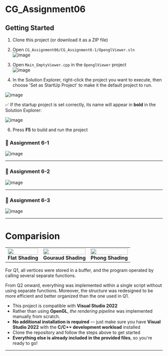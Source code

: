# CG_Assignment06

## Getting Started

1) Clone this project (or download it as a ZIP file)
2) Open `CG_Assignment06/CG_Assignment6-1/OpenglViewer.sln`<br>
![image](https://github.com/user-attachments/assets/557f0f27-62b3-4d64-9d3c-fa75f3017863)


3) Open `Main_EmptyViewer.cpp` in the `OpenglViewer` project  
   ![image](https://github.com/user-attachments/assets/a3dc38ac-8e20-4d89-a6fa-ff1a7ca09295)


4) In the Solution Explorer, right-click the project you want to execute, then choose 'Set as StartUp Project' to make it the default project to run.

![image](https://github.com/user-attachments/assets/4c05afb6-93c9-4180-a456-4506979643d4)


   
✅ If the startup project is set correctly, its name will appear in **bold** in the Solution Explorer:

![image](https://github.com/user-attachments/assets/837ae330-118f-4977-91df-37f3cbaa0cbb)


6) Press **F5** to build and run the project

### 🧪 Assignment 6-1 
![image](https://github.com/user-attachments/assets/0baab3e9-5ce3-4118-acb9-aa2e2c3fe1b9)


---

### 🧪 Assignment 6-2
![image](https://github.com/user-attachments/assets/495658e9-94ee-4ca7-a933-bc9a4b78b498)


---

### 🧪 Assignment 6-3
![image](https://github.com/user-attachments/assets/84930f50-54b1-4ce0-9de2-899669f1ad36)


---


# Comparision
<table>
  <tr>
    <td align="center">
      <img src="https://github.com/user-attachments/assets/0baab3e9-5ce3-4118-acb9-aa2e2c3fe1b9" width="100%" /><br>
      <b>Flat Shading</b>
    </td>
    <td align="center">
      <img src="https://github.com/user-attachments/assets/495658e9-94ee-4ca7-a933-bc9a4b78b498" width="100%" /><br>
      <b>Gouraud Shading</b>
    </td>
    <td align="center">
      <img src="https://github.com/user-attachments/assets/84930f50-54b1-4ce0-9de2-899669f1ad36" width="100%" /><br>
      <b>Phong Shading</b>
    </td>
  </tr>
</table>

For Q1, all vertices were stored in a buffer, and the program operated by calling several separate functions.

From Q2 onward, everything was implemented within a single script without using separate functions. Moreover, the structure was redesigned to be more efficient and better organized than the one used in Q1.


- This project is compatible with **Visual Studio 2022**  
- Rather than using **OpenGL**, *the rendering pipeline* was implemented manually from scratch. 
- **No additional installation is required** — just make sure you have **Visual Studio 2022** with the **C/C++ development workload** installed  
- Clone the repository and follow the steps above to get started  
- **Everything else is already included in the provided files**, so you're ready to go!

---
